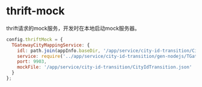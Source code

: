 # thrift-mock

thrift请求的mock服务，开发时在本地启动mock服务器。

```javascript
config.thriftMock = {
  TGatewayCityMappingService: {
    idl: path.join(appInfo.baseDir, '/app/service/city-id-transition/CityIdTransition.thrift'),
    service: require('../app/service/city-id-transition/gen-nodejs/TGatewayCityMappingService'),
    port: 9903,
    mockFile: '/app/service/city-id-transition/CityIdTransition.json'
  }
};
```